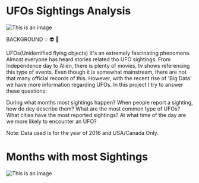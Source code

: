 # UFOs Sightings Analysis
![This is an image](https://c4.wallpaperflare.com/wallpaper/460/519/634/artstation-digital-art-concept-art-artwork-ufo-hd-wallpaper-preview.jpg)

BACKGROUND  :bulb: :alien: :rocket:

UFOs(Unidentified flying objects) It's an extremely fascinating phenomena. Almost everyone has heard stories related tho UFO sightings. From Independence day to Alien, there is plenty of movies, tv shows referencing this  type of events. Even though it is somewhat mainstream,  there are not that many official records of this. However, with the recent rise of 'Big Data' we have more information regarding UFOs.
In this project I try to answer these questions:

During what months most sightings happen?
When people report a sighting, how do dey describe them? What are the most common type of UFOs?
What cities have the most reported sightings?
At what time of the day are we more likely to encounter an UFO?

Note: Data used is for the year of 2016 and USA/Canada Only.

# Months with most Sightings
![This is an image](https://github.com/[servando110398-is]/[UFOs]/blob/[Main]/time_series.png?raw=true)
